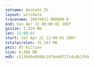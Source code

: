 ```yaml
---
setname: Waikato IV
layout: witsdata
tracename: 20070421-000000-0
end: Sun Apr 22 00:00:01 2007
gzsize: 2,324 MB
len: 12:00:01
start: Sat Apr 21 12:00:01 2007
totalwirelen: 35,143 MB
pkts: 87 million
size: 6,488 MB
md5: c513d44e0998c1976e0d727cdcdb2fb9
---
```

